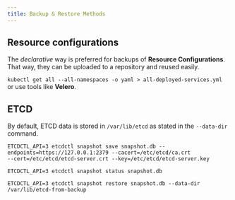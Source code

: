 ```yaml
---
title: Backup & Restore Methods
---
```


## Resource configurations

The *declarative* way is preferred for backups of **Resource Configurations**. That way, they can be uploaded to a
repository and reused easily.

`kubectl get all --all-namespaces -o yaml > all-deployed-services.yml` or use tools like **Velero**.

## ETCD

By default, ETCD data is stored in `/var/lib/etcd` as stated in the `--data-dir` command.

```shell title="Save a snapshot of ETCD in the current folder"
ETCDCTL_API=3 etcdctl snapshot save snapshot.db --endpoints=https://127.0.0.1:2379 --cacert=/etc/etcd/ca.crt 
--cert=/etc/etcd/etcd-server.crt --key=/etc/etcd/etcd-server.key
```

```shell title="Get the status of the backup"
ETCDCTL_API=3 etcdctl snapshot status snapshot.db
```

```shell title="Restore from the backup"
ETCDCTL_API=3 etcdctl snapshot restore snapshot.db --data-dir /var/lib/etcd-from-backup
```
